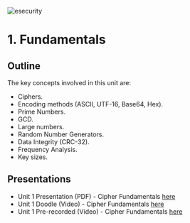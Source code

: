 ![esecurity](https://raw.githubusercontent.com/billbuchanan/appliedcrypto/main/z_associated/esecurity_graphics.png)

# 1. Fundamentals

## Outline
The key concepts involved in this unit are:

* Ciphers.
* Encoding methods (ASCII, UTF-16, Base64, Hex).
* Prime Numbers.
* GCD.
* Large numbers.
* Random Number Generators.
* Data Integrity (CRC-32).
* Frequency Analysis.
* Key sizes.

## Presentations

* Unit 1 Presentation (PDF) - Cipher Fundamentals [here](https://github.com/billbuchanan/appliedcrypto/blob/master/unit01_cipher_fundamentals/lecture/chapter01_ciphers_fundamentals.pdf)
* Unit 1 Doodle (Video) - Cipher Fundamentals [here](https://youtu.be/_sgU_d9tUcE)
* Unit 1 Pre-recorded (Video) - Cipher Fundamentals [here](https://www.youtube.com/watch?v=sNPvO07l504)


